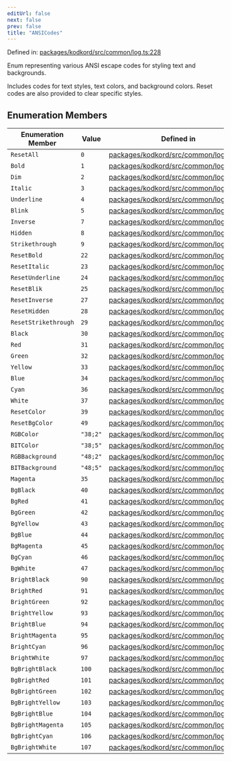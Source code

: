 ```yaml
---
editUrl: false
next: false
prev: false
title: "ANSICodes"
---
```


Defined in: [packages/kodkord/src/common/log.ts:228](https://github.com/KodekoStudios/Kodkord/blob/dc3759533552e18eb6881d3858a982430eda469c/packages/kodkord/src/common/log.ts#L228)

Enum representing various ANSI escape codes for styling text and backgrounds.

Includes codes for text styles, text colors, and background colors.
Reset codes are also provided to clear specific styles.

## Enumeration Members

| Enumeration Member | Value | Defined in |
| ------ | ------ | ------ |
| <a id="resetall"></a> `ResetAll` | `0` | [packages/kodkord/src/common/log.ts:230](https://github.com/KodekoStudios/Kodkord/blob/dc3759533552e18eb6881d3858a982430eda469c/packages/kodkord/src/common/log.ts#L230) |
| <a id="bold"></a> `Bold` | `1` | [packages/kodkord/src/common/log.ts:242](https://github.com/KodekoStudios/Kodkord/blob/dc3759533552e18eb6881d3858a982430eda469c/packages/kodkord/src/common/log.ts#L242) |
| <a id="dim"></a> `Dim` | `2` | [packages/kodkord/src/common/log.ts:243](https://github.com/KodekoStudios/Kodkord/blob/dc3759533552e18eb6881d3858a982430eda469c/packages/kodkord/src/common/log.ts#L243) |
| <a id="italic"></a> `Italic` | `3` | [packages/kodkord/src/common/log.ts:244](https://github.com/KodekoStudios/Kodkord/blob/dc3759533552e18eb6881d3858a982430eda469c/packages/kodkord/src/common/log.ts#L244) |
| <a id="underline"></a> `Underline` | `4` | [packages/kodkord/src/common/log.ts:245](https://github.com/KodekoStudios/Kodkord/blob/dc3759533552e18eb6881d3858a982430eda469c/packages/kodkord/src/common/log.ts#L245) |
| <a id="blink"></a> `Blink` | `5` | [packages/kodkord/src/common/log.ts:246](https://github.com/KodekoStudios/Kodkord/blob/dc3759533552e18eb6881d3858a982430eda469c/packages/kodkord/src/common/log.ts#L246) |
| <a id="inverse"></a> `Inverse` | `7` | [packages/kodkord/src/common/log.ts:247](https://github.com/KodekoStudios/Kodkord/blob/dc3759533552e18eb6881d3858a982430eda469c/packages/kodkord/src/common/log.ts#L247) |
| <a id="hidden"></a> `Hidden` | `8` | [packages/kodkord/src/common/log.ts:248](https://github.com/KodekoStudios/Kodkord/blob/dc3759533552e18eb6881d3858a982430eda469c/packages/kodkord/src/common/log.ts#L248) |
| <a id="strikethrough"></a> `Strikethrough` | `9` | [packages/kodkord/src/common/log.ts:249](https://github.com/KodekoStudios/Kodkord/blob/dc3759533552e18eb6881d3858a982430eda469c/packages/kodkord/src/common/log.ts#L249) |
| <a id="resetbold"></a> `ResetBold` | `22` | [packages/kodkord/src/common/log.ts:231](https://github.com/KodekoStudios/Kodkord/blob/dc3759533552e18eb6881d3858a982430eda469c/packages/kodkord/src/common/log.ts#L231) |
| <a id="resetitalic"></a> `ResetItalic` | `23` | [packages/kodkord/src/common/log.ts:232](https://github.com/KodekoStudios/Kodkord/blob/dc3759533552e18eb6881d3858a982430eda469c/packages/kodkord/src/common/log.ts#L232) |
| <a id="resetunderline"></a> `ResetUnderline` | `24` | [packages/kodkord/src/common/log.ts:233](https://github.com/KodekoStudios/Kodkord/blob/dc3759533552e18eb6881d3858a982430eda469c/packages/kodkord/src/common/log.ts#L233) |
| <a id="resetblik"></a> `ResetBlik` | `25` | [packages/kodkord/src/common/log.ts:234](https://github.com/KodekoStudios/Kodkord/blob/dc3759533552e18eb6881d3858a982430eda469c/packages/kodkord/src/common/log.ts#L234) |
| <a id="resetinverse"></a> `ResetInverse` | `27` | [packages/kodkord/src/common/log.ts:235](https://github.com/KodekoStudios/Kodkord/blob/dc3759533552e18eb6881d3858a982430eda469c/packages/kodkord/src/common/log.ts#L235) |
| <a id="resethidden"></a> `ResetHidden` | `28` | [packages/kodkord/src/common/log.ts:236](https://github.com/KodekoStudios/Kodkord/blob/dc3759533552e18eb6881d3858a982430eda469c/packages/kodkord/src/common/log.ts#L236) |
| <a id="resetstrikethrough"></a> `ResetStrikethrough` | `29` | [packages/kodkord/src/common/log.ts:237](https://github.com/KodekoStudios/Kodkord/blob/dc3759533552e18eb6881d3858a982430eda469c/packages/kodkord/src/common/log.ts#L237) |
| <a id="black"></a> `Black` | `30` | [packages/kodkord/src/common/log.ts:258](https://github.com/KodekoStudios/Kodkord/blob/dc3759533552e18eb6881d3858a982430eda469c/packages/kodkord/src/common/log.ts#L258) |
| <a id="red"></a> `Red` | `31` | [packages/kodkord/src/common/log.ts:259](https://github.com/KodekoStudios/Kodkord/blob/dc3759533552e18eb6881d3858a982430eda469c/packages/kodkord/src/common/log.ts#L259) |
| <a id="green"></a> `Green` | `32` | [packages/kodkord/src/common/log.ts:260](https://github.com/KodekoStudios/Kodkord/blob/dc3759533552e18eb6881d3858a982430eda469c/packages/kodkord/src/common/log.ts#L260) |
| <a id="yellow"></a> `Yellow` | `33` | [packages/kodkord/src/common/log.ts:261](https://github.com/KodekoStudios/Kodkord/blob/dc3759533552e18eb6881d3858a982430eda469c/packages/kodkord/src/common/log.ts#L261) |
| <a id="blue"></a> `Blue` | `34` | [packages/kodkord/src/common/log.ts:262](https://github.com/KodekoStudios/Kodkord/blob/dc3759533552e18eb6881d3858a982430eda469c/packages/kodkord/src/common/log.ts#L262) |
| <a id="cyan"></a> `Cyan` | `36` | [packages/kodkord/src/common/log.ts:264](https://github.com/KodekoStudios/Kodkord/blob/dc3759533552e18eb6881d3858a982430eda469c/packages/kodkord/src/common/log.ts#L264) |
| <a id="white"></a> `White` | `37` | [packages/kodkord/src/common/log.ts:265](https://github.com/KodekoStudios/Kodkord/blob/dc3759533552e18eb6881d3858a982430eda469c/packages/kodkord/src/common/log.ts#L265) |
| <a id="resetcolor"></a> `ResetColor` | `39` | [packages/kodkord/src/common/log.ts:238](https://github.com/KodekoStudios/Kodkord/blob/dc3759533552e18eb6881d3858a982430eda469c/packages/kodkord/src/common/log.ts#L238) |
| <a id="resetbgcolor"></a> `ResetBgColor` | `49` | [packages/kodkord/src/common/log.ts:239](https://github.com/KodekoStudios/Kodkord/blob/dc3759533552e18eb6881d3858a982430eda469c/packages/kodkord/src/common/log.ts#L239) |
| <a id="rgbcolor"></a> `RGBColor` | `"38;2"` | [packages/kodkord/src/common/log.ts:252](https://github.com/KodekoStudios/Kodkord/blob/dc3759533552e18eb6881d3858a982430eda469c/packages/kodkord/src/common/log.ts#L252) |
| <a id="bitcolor"></a> `BITColor` | `"38;5"` | [packages/kodkord/src/common/log.ts:253](https://github.com/KodekoStudios/Kodkord/blob/dc3759533552e18eb6881d3858a982430eda469c/packages/kodkord/src/common/log.ts#L253) |
| <a id="rgbbackground"></a> `RGBBackground` | `"48;2"` | [packages/kodkord/src/common/log.ts:254](https://github.com/KodekoStudios/Kodkord/blob/dc3759533552e18eb6881d3858a982430eda469c/packages/kodkord/src/common/log.ts#L254) |
| <a id="bitbackground"></a> `BITBackground` | `"48;5"` | [packages/kodkord/src/common/log.ts:255](https://github.com/KodekoStudios/Kodkord/blob/dc3759533552e18eb6881d3858a982430eda469c/packages/kodkord/src/common/log.ts#L255) |
| <a id="magenta"></a> `Magenta` | `35` | [packages/kodkord/src/common/log.ts:263](https://github.com/KodekoStudios/Kodkord/blob/dc3759533552e18eb6881d3858a982430eda469c/packages/kodkord/src/common/log.ts#L263) |
| <a id="bgblack"></a> `BgBlack` | `40` | [packages/kodkord/src/common/log.ts:278](https://github.com/KodekoStudios/Kodkord/blob/dc3759533552e18eb6881d3858a982430eda469c/packages/kodkord/src/common/log.ts#L278) |
| <a id="bgred"></a> `BgRed` | `41` | [packages/kodkord/src/common/log.ts:279](https://github.com/KodekoStudios/Kodkord/blob/dc3759533552e18eb6881d3858a982430eda469c/packages/kodkord/src/common/log.ts#L279) |
| <a id="bggreen"></a> `BgGreen` | `42` | [packages/kodkord/src/common/log.ts:280](https://github.com/KodekoStudios/Kodkord/blob/dc3759533552e18eb6881d3858a982430eda469c/packages/kodkord/src/common/log.ts#L280) |
| <a id="bgyellow"></a> `BgYellow` | `43` | [packages/kodkord/src/common/log.ts:281](https://github.com/KodekoStudios/Kodkord/blob/dc3759533552e18eb6881d3858a982430eda469c/packages/kodkord/src/common/log.ts#L281) |
| <a id="bgblue"></a> `BgBlue` | `44` | [packages/kodkord/src/common/log.ts:282](https://github.com/KodekoStudios/Kodkord/blob/dc3759533552e18eb6881d3858a982430eda469c/packages/kodkord/src/common/log.ts#L282) |
| <a id="bgmagenta"></a> `BgMagenta` | `45` | [packages/kodkord/src/common/log.ts:283](https://github.com/KodekoStudios/Kodkord/blob/dc3759533552e18eb6881d3858a982430eda469c/packages/kodkord/src/common/log.ts#L283) |
| <a id="bgcyan"></a> `BgCyan` | `46` | [packages/kodkord/src/common/log.ts:284](https://github.com/KodekoStudios/Kodkord/blob/dc3759533552e18eb6881d3858a982430eda469c/packages/kodkord/src/common/log.ts#L284) |
| <a id="bgwhite"></a> `BgWhite` | `47` | [packages/kodkord/src/common/log.ts:285](https://github.com/KodekoStudios/Kodkord/blob/dc3759533552e18eb6881d3858a982430eda469c/packages/kodkord/src/common/log.ts#L285) |
| <a id="brightblack"></a> `BrightBlack` | `90` | [packages/kodkord/src/common/log.ts:268](https://github.com/KodekoStudios/Kodkord/blob/dc3759533552e18eb6881d3858a982430eda469c/packages/kodkord/src/common/log.ts#L268) |
| <a id="brightred"></a> `BrightRed` | `91` | [packages/kodkord/src/common/log.ts:269](https://github.com/KodekoStudios/Kodkord/blob/dc3759533552e18eb6881d3858a982430eda469c/packages/kodkord/src/common/log.ts#L269) |
| <a id="brightgreen"></a> `BrightGreen` | `92` | [packages/kodkord/src/common/log.ts:270](https://github.com/KodekoStudios/Kodkord/blob/dc3759533552e18eb6881d3858a982430eda469c/packages/kodkord/src/common/log.ts#L270) |
| <a id="brightyellow"></a> `BrightYellow` | `93` | [packages/kodkord/src/common/log.ts:271](https://github.com/KodekoStudios/Kodkord/blob/dc3759533552e18eb6881d3858a982430eda469c/packages/kodkord/src/common/log.ts#L271) |
| <a id="brightblue"></a> `BrightBlue` | `94` | [packages/kodkord/src/common/log.ts:272](https://github.com/KodekoStudios/Kodkord/blob/dc3759533552e18eb6881d3858a982430eda469c/packages/kodkord/src/common/log.ts#L272) |
| <a id="brightmagenta"></a> `BrightMagenta` | `95` | [packages/kodkord/src/common/log.ts:273](https://github.com/KodekoStudios/Kodkord/blob/dc3759533552e18eb6881d3858a982430eda469c/packages/kodkord/src/common/log.ts#L273) |
| <a id="brightcyan"></a> `BrightCyan` | `96` | [packages/kodkord/src/common/log.ts:274](https://github.com/KodekoStudios/Kodkord/blob/dc3759533552e18eb6881d3858a982430eda469c/packages/kodkord/src/common/log.ts#L274) |
| <a id="brightwhite"></a> `BrightWhite` | `97` | [packages/kodkord/src/common/log.ts:275](https://github.com/KodekoStudios/Kodkord/blob/dc3759533552e18eb6881d3858a982430eda469c/packages/kodkord/src/common/log.ts#L275) |
| <a id="bgbrightblack"></a> `BgBrightBlack` | `100` | [packages/kodkord/src/common/log.ts:288](https://github.com/KodekoStudios/Kodkord/blob/dc3759533552e18eb6881d3858a982430eda469c/packages/kodkord/src/common/log.ts#L288) |
| <a id="bgbrightred"></a> `BgBrightRed` | `101` | [packages/kodkord/src/common/log.ts:289](https://github.com/KodekoStudios/Kodkord/blob/dc3759533552e18eb6881d3858a982430eda469c/packages/kodkord/src/common/log.ts#L289) |
| <a id="bgbrightgreen"></a> `BgBrightGreen` | `102` | [packages/kodkord/src/common/log.ts:290](https://github.com/KodekoStudios/Kodkord/blob/dc3759533552e18eb6881d3858a982430eda469c/packages/kodkord/src/common/log.ts#L290) |
| <a id="bgbrightyellow"></a> `BgBrightYellow` | `103` | [packages/kodkord/src/common/log.ts:291](https://github.com/KodekoStudios/Kodkord/blob/dc3759533552e18eb6881d3858a982430eda469c/packages/kodkord/src/common/log.ts#L291) |
| <a id="bgbrightblue"></a> `BgBrightBlue` | `104` | [packages/kodkord/src/common/log.ts:292](https://github.com/KodekoStudios/Kodkord/blob/dc3759533552e18eb6881d3858a982430eda469c/packages/kodkord/src/common/log.ts#L292) |
| <a id="bgbrightmagenta"></a> `BgBrightMagenta` | `105` | [packages/kodkord/src/common/log.ts:293](https://github.com/KodekoStudios/Kodkord/blob/dc3759533552e18eb6881d3858a982430eda469c/packages/kodkord/src/common/log.ts#L293) |
| <a id="bgbrightcyan"></a> `BgBrightCyan` | `106` | [packages/kodkord/src/common/log.ts:294](https://github.com/KodekoStudios/Kodkord/blob/dc3759533552e18eb6881d3858a982430eda469c/packages/kodkord/src/common/log.ts#L294) |
| <a id="bgbrightwhite"></a> `BgBrightWhite` | `107` | [packages/kodkord/src/common/log.ts:295](https://github.com/KodekoStudios/Kodkord/blob/dc3759533552e18eb6881d3858a982430eda469c/packages/kodkord/src/common/log.ts#L295) |
